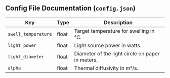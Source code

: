 ## Config File Documentation (`config.json`)

| Key               | Type    | Description                                                     |
|------------------|---------|-----------------------------------------------------------------|
| `swell_temperature` | float | Target temperature for swelling in °C.                         |
| `light_power`       | float | Light source power in watts.                                   |
| `light_diameter`    | float | Diameter of the light circle on paper in meters.                          |
| `alpha`             | float | Thermal diffusivity in m²/s.                                   |
